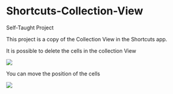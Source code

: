# Shortcuts-Collection-View
Self-Taught Project

This project is a copy of the Collection View in the Shortcuts app.

It is possible to delete the cells in the collection View


![](https://media.giphy.com/media/bZmKMsrCbwb0fwM2zG/giphy.gif)


You can move the position of the cells


![](https://media.giphy.com/media/AS5sqlDdQ4ko1sbVHy/giphy.gif)
